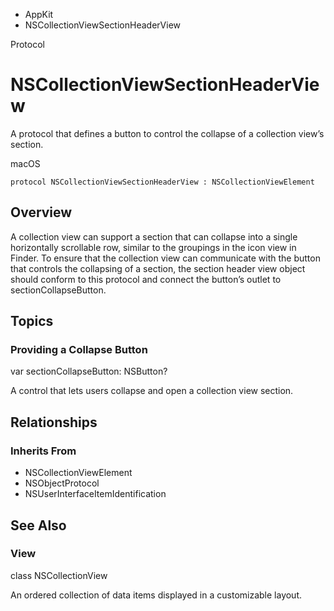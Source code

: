 

- AppKit
-  NSCollectionViewSectionHeaderView 

Protocol

# NSCollectionViewSectionHeaderView

A protocol that defines a button to control the collapse of a collection view’s section.

macOS

``` source
protocol NSCollectionViewSectionHeaderView : NSCollectionViewElement
```

## Overview

A collection view can support a section that can collapse into a single horizontally scrollable row, similar to the groupings in the icon view in Finder. To ensure that the collection view can communicate with the button that controls the collapsing of a section, the section header view object should conform to this protocol and connect the button’s outlet to sectionCollapseButton.

## Topics

### Providing a Collapse Button

var sectionCollapseButton: NSButton?

A control that lets users collapse and open a collection view section.

## Relationships

### Inherits From

- NSCollectionViewElement
- NSObjectProtocol
- NSUserInterfaceItemIdentification

## See Also

### View

class NSCollectionView

An ordered collection of data items displayed in a customizable layout.


